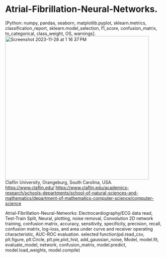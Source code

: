 # Atrial-Fibrillation-Neural-Networks.
[Python: numpy, pandas, seaborn, matplotlib.pyplot, sklearn.metrics, classification_report, sklearn.model_selection, f1_score, confusion_matrix, to_categorical, class_weight, OS, warnings].
<img width="462" alt="Screenshot 2023-11-28 at 1 16 37 PM" src="https://github.com/spawar2/Atrial-Fibrillation-Neural-Networks/assets/25118302/1d4af83c-8d47-4eb3-ace8-40be28352efc">
Claflin University, Orangeburg, South Carolina, USA. 
https://www.claflin.edu/
https://www.claflin.edu/academics-research/schools-departments/school-of-natural-sciences-and-mathematics/department-of-mathematics-computer-science/computer-science

Atrial-Fibrillation-Neural-Networks: Electrocardiography/ECG data read, Test-Train Split, Neural, plotting, noise removal, Convolution 2D network training, confusion matrix, accuracy, sensitivity, specificity, precision, recall, confusion matrix, log-loss, and area under curve and receiver operating characteristic, AUC-ROC evaluation.
selected function(pd.read_csv, plt.figure, plt.Circle, plt.pie,plot_hist, add_gaussian_noise, Model, model.fit, evaluate_model, network, confusion_matrix, model.predict, model.load_weights, model.compile)
